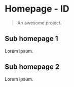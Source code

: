 # Homepage - ID

> An awesome project.

## Sub homepage 1

Lorem ipsum. 

## Sub homepage 2

Lorem ipsum. 